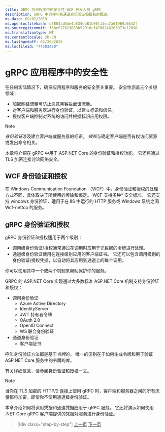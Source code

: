 ```yaml
---
title: GRPC 应用程序中的安全性-WCF 开发人员 gRPC
description: GRPC 中的呼叫和通道身份验证和授权的概述。
ms.date: 09/02/2019
ms.openlocfilehash: d5804ad5de4a834eb81b90fa1ea7a61969a0b42f
ms.sourcegitcommit: f38e527623883b92010cf4760246203073e12898
ms.translationtype: MT
ms.contentlocale: zh-CN
ms.lasthandoff: 02/20/2020
ms.locfileid: "77503420"
---
```

# <a name="security-in-grpc-applications"></a>gRPC 应用程序中的安全性

在任何实际情况下，确保应用程序和服务的安全至关重要。 安全性涵盖三个关键领域： 

* 加密网络流量可防止恶意黑客拦截该流量。
* 对客户端和服务器进行身份验证，以建立标识和信任。
* 授权客户端控制对系统的访问并根据标识应用权限。

> [!NOTE]
> *身份验证*涉及建立客户端或服务器的标识。 *授权*与确定客户端是否有权访问资源或发出命令相关。

本章将介绍在 gRPC 中用于 ASP.NET Core 的身份验证和授权功能。 它还将通过 TLS 加密连接讨论网络安全。

## <a name="wcf-authentication-and-authorization"></a>WCF 身份验证和授权

在 Windows Communication Foundation （WCF）中，身份验证和授权的处理方式不同，具体取决于所使用的传输和绑定。 WCF 支持多种\* 安全标准。 它还支持 windows 身份验证，适用于在 IIS 中运行的 HTTP 服务或 Windows 系统之间 Wcf-nettcp 的服务。

## <a name="grpc-authentication-and-authorization"></a>gRPC 身份验证和授权

gRPC 身份验证和授权适用于两个级别：

* 调用级身份验证/授权通常通过在调用时应用于元数据的令牌进行处理。 
* 通道级身份验证使用在连接级别应用的客户端证书。 它还可以包含调用级别的身份验证/授权凭据，以自动将其应用到通道上的每个调用。 

你可以使用其中一个或两个机制来帮助保护你的服务。

GRPC 的 ASP.NET Core 实现通过大多数标准 ASP.NET Core 机制支持身份验证和授权：

- 调用身份验证
  - Azure Active Directory
  - IdentityServer
  - JWT 持有者令牌
  - OAuth 2.0
  - OpenID Connect
  - WS 联合身份验证
- 通道身份验证
  - 客户端证书

呼叫身份验证方法都是基于*令牌*的。 唯一的区别在于如何生成令牌和用于验证 ASP.NET Core 服务中的令牌的库。

有关详细信息，请参阅[身份验证和授权](/aspnet/core/grpc/authn-and-authz)一文。

> [!NOTE]
> 当你在 TLS 加密的 HTTP/2 连接上使用 gRPC 时，客户端和服务器之间的所有流量都将加密，即使你不使用通道级身份验证。

本章介绍如何将调用凭据和通道凭据应用于 gRPC 服务。 它还将演示如何使用 .NET Core gRPC 客户端提供的凭据对服务进行身份验证。

>[!div class="step-by-step"]
>[上一页](client-libraries.md)
>[下一页](call-credentials.md)
